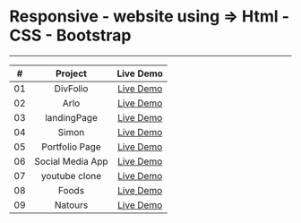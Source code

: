 # Responsive - website using => Html - CSS - Bootstrap
___


|  #  |            Project             | Live Demo |
| :-: | :----------------------------:  | :-------: |
| 01  |      DivFolio| [Live Demo](https://abanoubkerols.github.io/Responsive-websites/DevFolio/)  |
| 02  |       Arlo| [Live Demo](https://abanoubkerols.github.io/Responsive-websites/arlo/)  |
| 03  |     landingPage| [Live Demo](https://abanoubkerols.github.io/Responsive-websites/landing%20Page/)  |
| 04  |     Simon| [Live Demo](https://abanoubkerols.github.io/Responsive-websites/simon/)  |
| 05  |     Portfolio Page| [Live Demo](https://abanoubkerols.github.io/Responsive-websites/Portfolio%20Page/)  |
| 06  |     Social Media App| [Live Demo](https://abanoubkerols.github.io/Responsive-websites/Social%20Media%20App/)  |
| 07  |     youtube clone| [Live Demo](https://abanoubkerols.github.io/Responsive-websites/youtube%20clone/)  |
| 08  |     Foods| [Live Demo](https://abanoubkerols.github.io/Responsive-websites/Foods)  |
| 09  |     Natours| [Live Demo](https://64988d59e3d5793527f9539f--glowing-haupia-f33ee3.netlify.app)  |